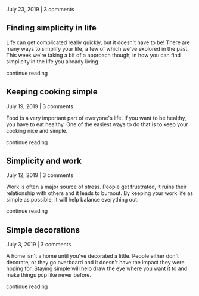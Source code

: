 July 23, 2019 | 3 comments

## Finding simplicity in life

Life can get complicated really quickly, but it doesn't have to be! There are many ways to simplify your life, a few of which we've explored in the past. This week we're taking a bit of a approach though, in how you can find simplicity in the life you already living.

continue reading

## Keeping cooking simple

July 19, 2019 | 3 comments

Food is a very important part of everyone's life. If you want to be healthy, you have to eat healthy. One of the easiest ways to do that is to keep your cooking nice and simple.

continue reading

## Simplicity and work

July 12, 2019 | 3 comments

Work is often a major source of stress. People get frustrated, it ruins their relationship with others and it leads to burnout. By keeping your work life as simple as possible, it will help balance everything out.

continue reading

## Simple decorations

July 3, 2019 | 3 comments

A home isn't a home until you've decorated a little. People either don't decorate, or they go overboard and it doesn't have the impact they were hoping for. Staying simple will help draw the eye where you want it to and make things pop like never before.

continue reading
